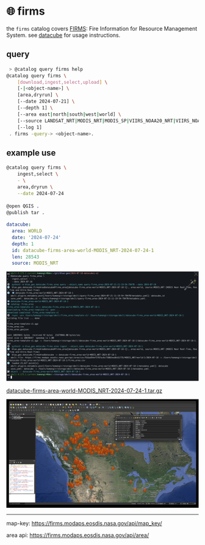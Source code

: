 # 🌐 firms

the `firms` catalog covers [FIRMS](https://firms.modaps.eosdis.nasa.gov): Fire Information for Resource Management System. see [datacube](../README.md) for usage instructions.

## query

```bash
 > @catalog query firms help
@catalog query firms \
	[download,ingest,select,upload] \
	[-|<object-name>] \
	[area,dryrun] \
	[--date 2024-07-21] \
	[--depth 1] \
	[--area east|north|south|west|world] \
	[--source LANDSAT_NRT|MODIS_NRT|MODIS_SP|VIIRS_NOAA20_NRT|VIIRS_NOAA21_NRT|VIIRS_SNPP_NRT|VIIRS_SNPP_SP] \
	[--log 1]
 . firms -query-> <object-name>.
```

## example use

```bash
@catalog query firms \
	ingest,select \
	- \
	area,dryrun \
	--date 2024-07-24

@open QGIS .
@publish tar .
```

```yaml
datacube:
  area: WORLD
  date: '2024-07-24'
  depth: 1
  id: datacube-firms-area-world-MODIS_NRT-2024-07-24-1
  len: 28543
  source: MODIS_NRT
```


![image](https://raw.githubusercontent.com/kamangir/assets/main/blue-geo/datacube-firms_area-ingest.png)

[datacube-firms-area-world-MODIS_NRT-2024-07-24-1.tar.gz](https://kamangir-public.s3.ca-central-1.amazonaws.com/datacube-firms-area-world-MODIS_NRT-2024-07-24-1.tar.gz)

![image](https://raw.githubusercontent.com/kamangir/assets/main/blue-geo/datacube-firms_area.jpg)

---

map-key: https://firms.modaps.eosdis.nasa.gov/api/map_key/

area api: https://firms.modaps.eosdis.nasa.gov/api/area/
